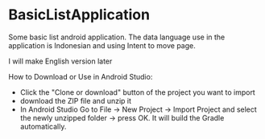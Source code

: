 # BasicListApplication
Some basic list android application. The data language use in the application is Indonesian and using Intent to move page. 

I will make English version later


How to Download or Use in Android Studio:
- Click the "Clone or download" button of the project you want to import 
- download the ZIP file and unzip it
- In Android Studio Go to File -> New Project -> Import Project and select the newly unzipped folder -> press OK. It will build the Gradle automatically.
